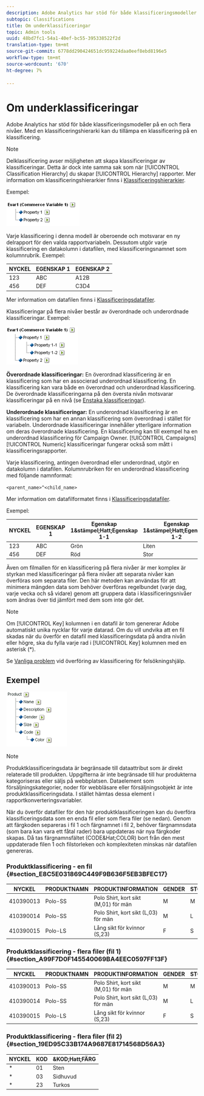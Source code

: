 ```yaml
---
description: Adobe Analytics har stöd för både klassificeringsmodeller på en och flera nivåer. Med en klassificeringshierarki kan du tillämpa en klassificering på en klassificering.
subtopic: Classifications
title: Om underklassificeringar
topic: Admin tools
uuid: 48bd7fc1-54a1-40ef-bc55-395338522f2d
translation-type: tm+mt
source-git-commit: 6778dd290424651dc959224daa0eef8ebd8196e5
workflow-type: tm+mt
source-wordcount: '670'
ht-degree: 7%

---
```



# Om underklassificeringar

Adobe Analytics har stöd för både klassificeringsmodeller på en och flera nivåer. Med en klassificeringshierarki kan du tillämpa en klassificering på en klassificering.

>[!NOTE]
>
>Delklassificering avser möjligheten att skapa klassificeringar av klassificeringar. Detta är dock inte samma sak som när [!UICONTROL Classification Hierarchy] du skapar [!UICONTROL Hierarchy] rapporter. Mer information om klassificeringshierarkier finns i [Klassificeringshierarkier](classification-hierarchies.md).

Exempel:

![](assets/single-level-popup-C.png)

Varje klassificering i denna modell är oberoende och motsvarar en ny delrapport för den valda rapportvariabeln. Dessutom utgör varje klassificering en datakolumn i datafilen, med klassificeringsnamnet som kolumnrubrik. Exempel:

| NYCKEL | EGENSKAP 1 | EGENSKAP 2 |
|---|---|---|
| 123 | ABC | A12B |
| 456 | DEF | C3D4 |

Mer information om datafilen finns i [Klassificeringsdatafiler](/help/components/classifications/c-classifications-importer/c-saint-data-files.md).

Klassificeringar på flera nivåer består av överordnade och underordnade klassificeringar. Exempel:

![](assets/Multi-Level-Class-popup.png)

**Överordnade klassificeringar:** En överordnad klassificering är en klassificering som har en associerad underordnad klassificering. En klassificering kan vara både en överordnad och underordnad klassificering. De överordnade klassificeringarna på den översta nivån motsvarar klassificeringar på en nivå (se [Enstaka klassificeringar](/help/components/classifications/c-sub-classifications.md)).

**Underordnade klassificeringar:** En underordnad klassificering är en klassificering som har en annan klassificering som överordnad i stället för variabeln. Underordnade klassificeringar innehåller ytterligare information om deras överordnade klassificering. En klassificering kan till exempel ha en underordnad klassificering för Campaign Owner. [!UICONTROL Campaigns] [!UICONTROL Numeric] klassificeringar fungerar också som mått i klassificeringsrapporter.

Varje klassificering, antingen överordnad eller underordnad, utgör en datakolumn i datafilen. Kolumnrubriken för en underordnad klassificering med följande namnformat:

`<parent_name>^<child_name>`

Mer information om datafilformatet finns i [Klassificeringsdatafiler](/help/components/classifications/c-classifications-importer/c-saint-data-files.md).

Exempel:

| NYCKEL | EGENSKAP 1 | Egenskap 1&amp;stämpel;Hatt;Egenskap 1-1 | Egenskap 1&amp;stämpel;Hatt;Egenskap 1-2 | Egenskap 2 |
|---|---|---|---|---|
| 123 | ABC | Grön | Liten | A12B |
| 456 | DEF | Röd | Stor | C3D4 |

Även om filmallen för en klassificering på flera nivåer är mer komplex är styrkan med klassificeringar på flera nivåer att separata nivåer kan överföras som separata filer. Den här metoden kan användas för att minimera mängden data som behöver överföras regelbundet (varje dag, varje vecka och så vidare) genom att gruppera data i klassificeringsnivåer som ändras över tid jämfört med dem som inte gör det.

>[!NOTE]
>
>Om [!UICONTROL Key] kolumnen i en datafil är tom genererar Adobe automatiskt unika nycklar för varje datarad. Om du vill undvika att en fil skadas när du överför en datafil med klassificeringsdata på andra nivån eller högre, ska du fylla varje rad i [!UICONTROL Key] kolumnen med en asterisk (*).

Se [Vanliga problem](https://helpx.adobe.com/analytics/kb/common-saint-upload-issues.html) vid överföring av klassificering för felsökningshjälp.

## Exempel

![](assets/sample-product-classifications.png)

>[!NOTE]
Produktklassificeringsdata är begränsade till dataattribut som är direkt relaterade till produkten. Uppgifterna är inte begränsade till hur produkterna kategoriseras eller säljs på webbplatsen. Dataelement som försäljningskategorier, noder för webbläsare eller försäljningsobjekt är inte produktklassificeringsdata. I stället hämtas dessa element i rapportkonverteringsvariabler.

När du överför datafiler för den här produktklassificeringen kan du överföra klassificeringsdata som en enda fil eller som flera filer (se nedan). Genom att färgkoden separeras i fil 1 och färgnamnet i fil 2, behöver färgnamnsdata (som bara kan vara ett fåtal rader) bara uppdateras när nya färgkoder skapas. Då tas färgnamnsfältet (CODE&amp;Hat;COLOR) bort från den mest uppdaterade filen 1 och filstorleken och komplexiteten minskas när datafilen genereras.

### Produktklassificering - en fil {#section_E8C5E031869C449F9B636F5EB3BFEC17}

| NYCKEL | PRODUKTNAMN | PRODUKTINFORMATION | GENDER | STORLEK | KOD | &amp;KOD;Hatt;FÄRG |
|---|---|---|---|---|---|---|
| 410390013 | Polo-SS | Polo Shirt, kort sikt (M,01) för män | M | M | 01 | Sten |
| 410390014 | Polo-SS | Polo Shirt, kort sikt (L,03) för män | M | L | 03 | Sidhuvud |
| 410390015 | Polo-LS | Lång sikt för kvinnor (S,23) | F | S | 23 | Turkos |

### Produktklassificering - flera filer (fil 1) {#section_A99F7D0F145540069BA4EEC0597FF13F}

| NYCKEL | PRODUKTNAMN | PRODUKTINFORMATION | GENDER | STORLEK | KOD |
|---|---|---|---|---|---|
| 410390013 | Polo-SS | Polo Shirt, kort sikt (M,01) för män | M | M | 01 |
| 410390014 | Polo-SS | Polo Shirt, kort sikt (L,03) för män | M | L | 03 |
| 410390015 | Polo-LS | Lång sikt för kvinnor (S,23) | F | S | 23 |

### Produktklassificering - flera filer (fil 2) {#section_19ED95C33B174A9687E81714568D56A3}

| NYCKEL | KOD | &amp;KOD;Hatt;FÄRG |
|---|---|---|
| * | 01 | Sten |
| * | 03 | Sidhuvud |
| * | 23 | Turkos |
